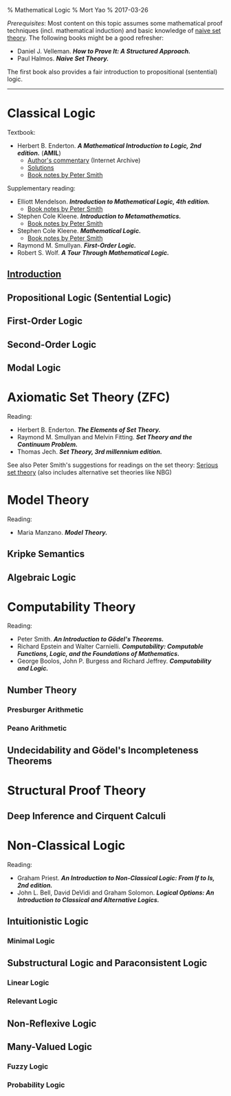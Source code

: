 % Mathematical Logic
% Mort Yao
% 2017-03-26

*Prerequisites*: Most content on this topic assumes some mathematical proof techniques (incl. mathematical induction) and basic knowledge of [naive set theory](/math/set). The following books might be a good refresher:

* Daniel J. Velleman.
***How to Prove It: A Structured Approach.***
* Paul Halmos.
***Naive Set Theory.***

The first book also provides a fair introduction to propositional (sentential) logic.

---

# Classical Logic

Textbook:

* Herbert B. Enderton.
***A Mathematical Introduction to Logic, 2nd edition.*** (**AMIL**)
    * [Author's commentary](http://web.archive.org/web/20150712180839/http://www.math.ucla.edu/~hbe/amil/) (Internet Archive)
    * [Solutions](http://dbfin.com/logic/enderton/)
    * [Book notes by Peter Smith](http://www.logicmatters.net/tyl/booknotes/enderton/)

Supplementary reading:

* Elliott Mendelson.
***Introduction to Mathematical Logic, 4th edition.***
    * [Book notes by Peter Smith](http://www.logicmatters.net/tyl/booknotes/mendelson/)
* Stephen Cole Kleene.
***Introduction to Metamathematics.***
    * [Book notes by Peter Smith](http://www.logicmatters.net/tyl/booknotes/kleene-metamath/)
* Stephen Cole Kleene.
***Mathematical Logic.***
    * [Book notes by Peter Smith](http://www.logicmatters.net/tyl/booknotes/kleene_ml/)
* Raymond M. Smullyan.
***First-Order Logic.***
* Robert S. Wolf.
***A Tour Through Mathematical Logic.***

## [Introduction](intro/)

## Propositional Logic (Sentential Logic)

## First-Order Logic

## Second-Order Logic

## Modal Logic



# Axiomatic Set Theory (ZFC)

Reading:

* Herbert B. Enderton.
***The Elements of Set Theory.***
* Raymond M. Smullyan and Melvin Fitting.
***Set Theory and the Continuum Problem.***
* Thomas Jech.
***Set Theory, 3rd millennium edition.***

See also Peter Smith's suggestions for readings on the set theory: [Serious set theory](http://www.logicmatters.net/tyl/set_theory/) (also includes alternative set theories like NBG)



# Model Theory

Reading:

* Maria Manzano.
***Model Theory.***

## Kripke Semantics

## Algebraic Logic



# Computability Theory

Reading:

* Peter Smith.
***An Introduction to Gödel's Theorems.***
* Richard Epstein and Walter Carnielli.
***Computability: Computable Functions, Logic, and the Foundations of Mathematics.***
* George Boolos, John P. Burgess and Richard Jeffrey.
***Computability and Logic.***

## Number Theory

### Presburger Arithmetic

### Peano Arithmetic

## Undecidability and Gödel's Incompleteness Theorems



# Structural Proof Theory

## Deep Inference and Cirquent Calculi



# Non-Classical Logic

Reading:

* Graham Priest.
***An Introduction to Non-Classical Logic: From If to Is, 2nd edition.***
* John L. Bell, David DeVidi and Graham Solomon.
***Logical Options: An Introduction to Classical and Alternative Logics.***

## Intuitionistic Logic

### Minimal Logic

## Substructural Logic and Paraconsistent Logic

### Linear Logic

### Relevant Logic

## Non-Reflexive Logic

## Many-Valued Logic

### Fuzzy Logic

### Probability Logic
